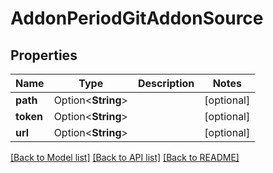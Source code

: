 # AddonPeriodGitAddonSource

## Properties

Name | Type | Description | Notes
------------ | ------------- | ------------- | -------------
**path** | Option<**String**> |  | [optional]
**token** | Option<**String**> |  | [optional]
**url** | Option<**String**> |  | [optional]

[[Back to Model list]](../README.md#documentation-for-models) [[Back to API list]](../README.md#documentation-for-api-endpoints) [[Back to README]](../README.md)


